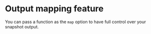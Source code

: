 # Output mapping feature

You can pass a function as the `map` option to have full control over your snapshot output.
